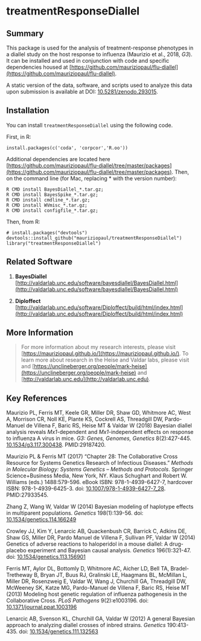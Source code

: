 treatmentResponseDiallel
===========

## Summary

This package is used for the analysis of treatment-response phenotypes in a diallel study on the host response to influenza (Maurizio et al., 2018, *G3*). It can be installed and used in conjunction with code and specific dependencies housed at [https://github.com/mauriziopaul/flu-diallel](https://github.com/mauriziopaul/flu-diallel).

A static version of the data, software, and scripts used to analyze this data upon submission is available at DOI: [10.5281/zenodo.293015](http://dx.doi.org/10.5281/zenodo.293015).

## Installation

You can install `treatmentResponseDiallel` using the following code.

First, in R:

```
install.packages(c('coda', 'corpcor','R.oo'))
```

Additional dependencies are located here [https://github.com/mauriziopaul/flu-diallel/tree/master/packages](https://github.com/mauriziopaul/flu-diallel/tree/master/packages). Then, on the command line (for Mac, replacing * with the version number):

```
R CMD install BayesDiallel_*.tar.gz;
R CMD install BayesSpike_*.tar.gz;
R CMD install cmdline_*.tar.gz;
R CMD install WVmisc_*.tar.gz;
R CMD install configfile_*.tar.gz;
```

Then, from R:

```
# install.packages("devtools")
devtools::install_github("mauriziopaul/treatmentResponseDiallel")
library("treatmentResponseDiallel")
```

## Related Software

1. **BayesDiallel** [http://valdarlab.unc.edu/software/bayesdiallel/BayesDiallel.html](http://valdarlab.unc.edu/software/bayesdiallel/BayesDiallel.html)

2. **Diploffect** [http://valdarlab.unc.edu/software/Diploffect/build/html/index.html](http://valdarlab.unc.edu/software/Diploffect/build/html/index.html)

## More Information

> For more information about my research interests, please visit [https://mauriziopaul.github.io/](https://mauriziopaul.github.io/).
> To learn more about research in the Heise and Valdar labs, please visit and [https://unclineberger.org/people/mark-heise](https://unclineberger.org/people/mark-heise) and [http://valdarlab.unc.edu](http://valdarlab.unc.edu).

## Key References

Maurizio PL, Ferris MT, Keele GR, Miller DR, Shaw GD, Whitmore AC, West A, Morrison CR, Noll KE, Plante KS, Cockrell AS, Threadgill DW, Pardo-Manuel de Villena F, Baric RS, Heise MT & Valdar W (2018) Bayesian diallel analysis reveals *Mx1*-dependent and *Mx1*-independent effects on response to influenza A virus in mice. *G3: Genes, Genomes, Genetics* 8(2):427-445. [10.1534/g3.117.300438](https://doi.org/10.1534/g3.117.300438). PMID:29187420.

Maurizio PL & Ferris MT (2017) “Chapter 28: The Collaborative Cross Resource for Systems Genetics Research of Infectious Diseases.” *Methods in Molecular Biology: Systems Genetics – Methods and Protocols*. Springer Science+Business Media, New York, NY. Klaus Schughart and Robert W. Williams (eds.) 1488:579-596. eBook ISBN: 978-1-4939-6427-7, hardcover ISBN: 978-1-4939-6425-3. doi: [10.1007/978-1-4939-6427-7_28](https://doi.org/10.1007/978-1-4939-6427-7_28). PMID:27933545.

Zhang Z, Wang W, Valdar W (2014) Bayesian modeling of haplotype effects in multiparent populations. *Genetics* 198(1):139-56. doi: [10.1534/genetics.114.166249](http://dx.doi.org/10.1534/genetics.114.166249)

Crowley JJ, Kim Y, Lenarcic AB, Quackenbush CR, Barrick C, Adkins DE, Shaw GS, Miller DR, Pardo Manuel de Villena F, Sullivan PF, Valdar W (2014) Genetics of adverse reactions to haloperidol in a mouse diallel: A drug-placebo experiment and Bayesian causal analysis. *Genetics* 196(1):321-47. doi: [10.1534/genetics.113.156901](http://dx.doi.org/10.1534/genetics.113.156901)

Ferris MT, Aylor DL, Bottomly D, Whitmore AC, Aicher LD, Bell TA, Bradel-Tretheway B, Bryan JT, Buus RJ, Gralinski LE, Haagmans BL, McMillan L, Miller DR, Rosenzweig E, Valdar W, Wang J, Churchill GA, Threadgill DW, McWeeney SK, Katze MG, Pardo-Manuel de Villena F, Baric RS, Heise MT (2013) Modeling host genetic regulation of influenza pathogenesis in the Collaborative Cross. *PLoS Pathogens* 9(2):e1003196. doi: [10.1371/journal.ppat.1003196](http://dx.doi.org/10.1371/journal.ppat.1003196)

Lenarcic AB, Svenson KL, Churchill GA, Valdar W (2012) A general Bayesian approach to analyzing diallel crosses of inbred strains. *Genetics* 190:413-435. doi: [10.1534/genetics.111.132563](http://dx.doi.org/10.1534/genetics.111.132563)
